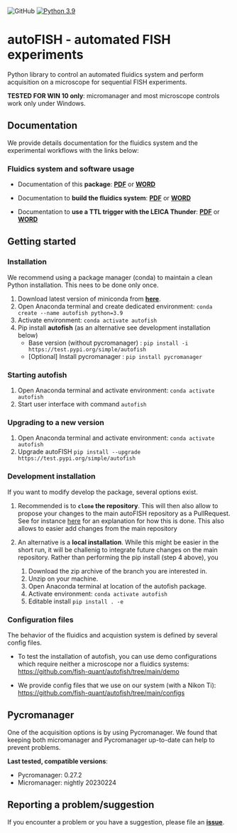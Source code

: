 ![GitHub](https://img.shields.io/github/license/fish-quant/autofish)
[![Python 3.9](https://img.shields.io/badge/python-3.9-blue.svg)](https://www.python.org/downloads/release/python-390/)

# autoFISH - automated FISH experiments

Python library to control an automated fluidics system and perform acquisition on a microscope for sequential FISH experiments.

**TESTED FOR WIN 10 only**: micromanager and most microscope controls work only under Windows.

## Documentation

We provide details documentation for the fluidics system and the experimental workflows with the links below:

### Fluidics system and software usage

- Documentation of this **package**: 
  [**PDF**](https://drive.google.com/open?id=1-Fr_Dbg0eQDSbhBmq2gmJ1FDb4Uy_ToI&usp=drive_fs)  or 
  [**WORD**](https://docs.google.com/document/d/1-IA6f02elFrF7JSLvXx199cNjnm8ciBB?rtpof=true&usp=drive_fs)

- Documentation to **build the fluidics system**:
  [**PDF**](https://drive.google.com/open?id=1-3anf7ieKRPeKJ387K1XaBH0heWWIocm&usp=drive_fs) or 
  [**WORD**](https://docs.google.com/document/d/1-NUsaEacdTHfEi9gJ_SppbXEfD7z9-im?rtpof=true&usp=drive_fs)

- Documentation to **use a TTL trigger with the LEICA Thunder**:
  [**PDF**](https://drive.google.com/open?id=1-bkihEoPfgZdNXIDN6bbxiwU0kXM9xOt&usp=drive_fs) or 
  [**WORD**](https://docs.google.com/document/d/1-ZXZ6kcjAJHre7fJ8rNfXpDT03TYYEI-?rtpof=true&usp=drive_fs)

## Getting started

### Installation

We recommend using a package manager (conda) to maintain a clean Python installation. This nees to be done only once.

1. Download latest version of miniconda from [**here**](https://docs.conda.io/en/latest/miniconda.html).
2. Open Anaconda terminal and create dedicated environment: `conda create --name autofish python=3.9`
3. Activate environment: `conda activate autofish`
4. Pip install **autofish** (as an alternative see development installation below)
   - Base version (without pycromanager) : `pip install -i https://test.pypi.org/simple/autofish`
   - [Optional] Install pycromanager : `pip install pycromanager`

### Starting autofish

1. Open Anaconda terminal and activate environment: `conda activate autofish`
2. Start user interface with command `autofish`

### Upgrading to a new version

1. Open Anaconda terminal and activate environment: `conda activate autofish`
2. Upgrade autoFISH `pip install --upgrade https://test.pypi.org/simple/autofish`

### Development installation

If you want to modify develop the package, several options exist. 

1. Recommended is to **`clone` the repository**. This will then also allow to propose your changes to the main autoFISH repository as a PullRequest. See for instance [here](https://codex.so/fork-and-pull-en) for an explanation for how this is done. This also allows to easier add changes from the main repository 
2. An alternative is a **local installation**. While this might be easier in the short run, it will be challenig to integrate future changes on the main repository. Rather than performing the pip install (step 4 above), you 

   1. Download the zip archive of the branch you are interested in.
   2. Unzip on your machine.
   3. Open Anaconda terminal at location of the autofish package.
   4. Activate environment: `conda activate autofish`
   5. Editable install `pip install . -e`

### Configuration files

The behavior of the fluidics and acquistion system is defined by several config files.

- To test the installation of autofish, you can use demo configurations which require neither a microscope nor a fluidics systems: <https://github.com/fish-quant/autofish/tree/main/demo>

- We provide config files that we use on our system (with a Nikon Ti): <https://github.com/fish-quant/autofish/tree/main/configs>


## Pycromanager

One of the acquisition options is by using Pycromanager. We found that keeping both micromanager and Pycromanager up-to-date can help to prevent problems.

**Last tested, compatible versions**:

- Pycromanager: 0.27.2
- Micromanager: nightly 20230224


## Reporting a problem/suggestion

If you encounter a problem or you have a suggestion, please file an [**issue**](https://github.com/fish-quant/autofish/issues).
